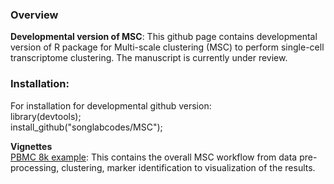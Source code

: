 ### Overview

**Developmental version of MSC**: This github page contains developmental version of R package for Multi-scale clustering (MSC) to perform single-cell transcriptome clustering. The manuscript is currently under review.

### Installation:

For installation for developmental github version:  
library(devtools);  
install_github("songlabcodes/MSC");

**Vignettes**  
[PBMC 8k example](https://github.com/songlabcodes/MSC/blob/db3eeda83210c5adb3f14efd65c9056c5074c186/vignettes/8k%20PBMC%20Example.html): This contains the overall MSC workflow from data pre-processing, clustering, marker identification to visualization of the results.
